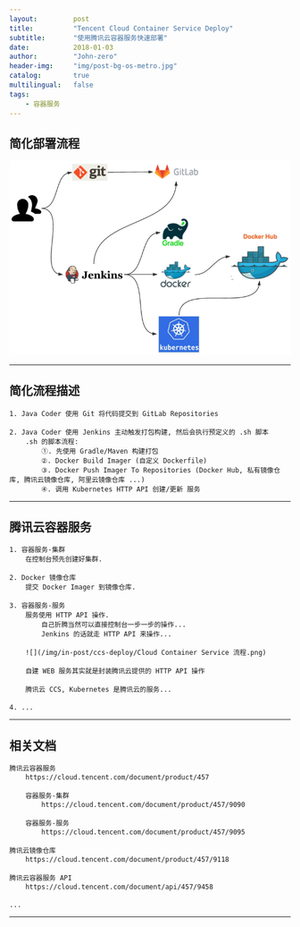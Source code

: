 ```yaml
---
layout:     	post
title:        	"Tencent Cloud Container Service Deploy"
subtitle:     	"使用腾讯云容器服务快速部署"
date:         	2018-01-03
author:       	"John-zero"
header-img: 	"img/post-bg-os-metro.jpg"
catalog:      	true
multilingual: 	false
tags:
    - 容器服务
---
```




## 简化部署流程


![](/img/in-post/ccs-deploy/simplify-deploy.png)


***


## 简化流程描述

	1. Java Coder 使用 Git 将代码提交到 GitLab Repositories
	
	2. Java Coder 使用 Jenkins 主动触发打包构建, 然后会执行预定义的 .sh 脚本
		.sh 的脚本流程:
			①. 先使用 Gradle/Maven 构建打包
			②. Docker Build Imager (自定义 Dockerfile)
			③. Docker Push Imager To Repositories (Docker Hub, 私有镜像仓库, 腾讯云镜像仓库, 阿里云镜像仓库 ...)
			④. 调用 Kubernetes HTTP API 创建/更新 服务
	
***


## 腾讯云容器服务

	1. 容器服务-集群
		在控制台预先创建好集群.
		
	2. Docker 镜像仓库
		提交 Docker Imager 到镜像仓库.

	3. 容器服务-服务
		服务使用 HTTP API 操作.
			自己折腾当然可以直接控制台一步一步的操作...
			Jenkins 的话就走 HTTP API 来操作...
			
		![](/img/in-post/ccs-deploy/Cloud Container Service 流程.png)	
	
		自建 WEB 服务其实就是封装腾讯云提供的 HTTP API 操作
		
		腾讯云 CCS, Kubernetes 是腾讯云的服务...
		
	4. ...

***


## 相关文档


	腾讯云容器服务
		https://cloud.tencent.com/document/product/457
		
		容器服务-集群
			https://cloud.tencent.com/document/product/457/9090
		
		容器服务-服务
			https://cloud.tencent.com/document/product/457/9095
		
	腾讯云镜像仓库
		https://cloud.tencent.com/document/product/457/9118
	
	腾讯云容器服务 API
		https://cloud.tencent.com/document/api/457/9458
		
	...	

***




		